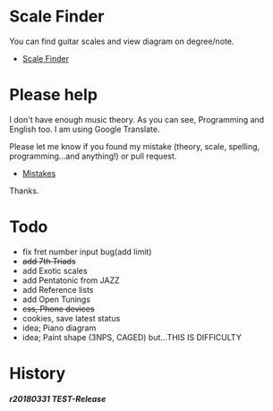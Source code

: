 # Scale Finder

You can find guitar scales and view diagram on degree/note.

* [Scale Finder](https://azuma51.github.io/scale-finder/)


# Please help

I don't have enough music theory.
As you can see, Programming and English too.
I am using Google Translate.

Please let me know if you found my mistake (theory, scale, spelling, programming...and anything!) or pull request.

* [Mistakes](https://github.com/azuma51/scale-finder/issues/1)

Thanks.


# Todo
* fix fret number input bug(add limit)
* <s>add 7th Triads</s>
* add Exotic scales
* add Pentatonic from JAZZ
* add Reference lists
* add Open Tunings
* <s>css, Phone devices</s>
* cookies, save latest status
* idea; Piano diagram
* idea; Paint shape (3NPS, CAGED) but...THIS IS DIFFICULTY

# History
##### r20180331 TEST-Release
